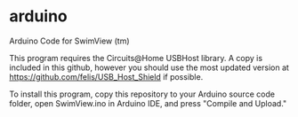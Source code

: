 # arduino
Arduino Code for SwimView (tm)

This program requires the Circuits@Home USBHost library. A copy is included in this github, however you should use the most updated version at https://github.com/felis/USB_Host_Shield if possible.

To install this program, copy this repository to your Arduino source code folder, open SwimView.ino in Arduino IDE, and press "Compile and Upload."
